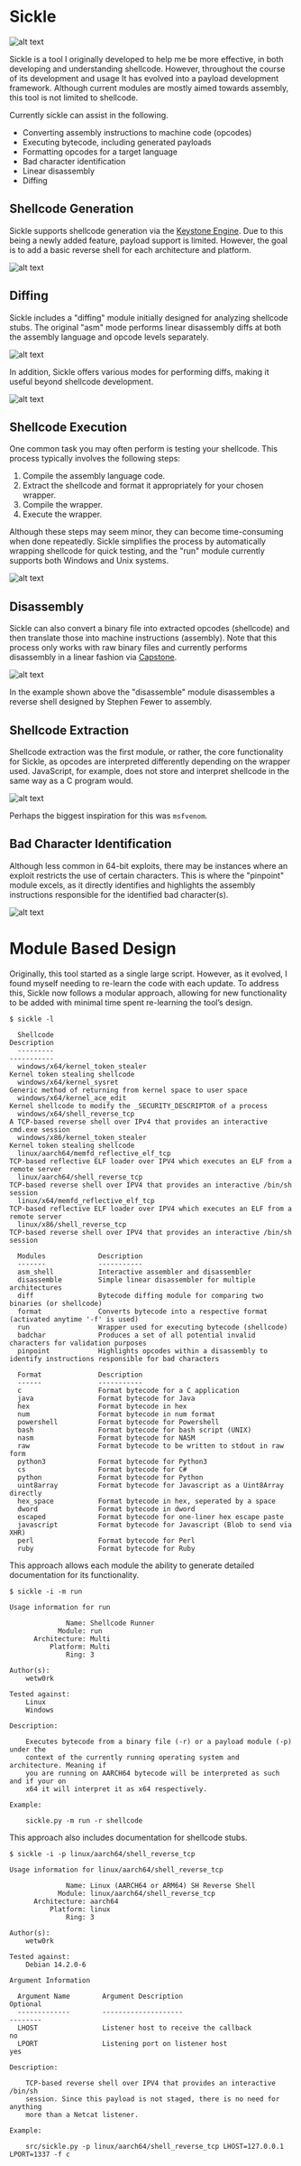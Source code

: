 # Sickle

![alt text](./docs/logo/panda_logo.png)

Sickle is a tool I originally developed to help me be more effective, in both developing and understanding shellcode. However, throughout the course of its development and usage It has evolved into a payload development framework. Although current modules are mostly aimed towards assembly, this tool is not limited to shellcode.

Currently sickle can assist in the following.

- Converting assembly instructions to machine code (opcodes)
- Executing bytecode, including generated payloads
- Formatting opcodes for a target language
- Bad character identification
- Linear disassembly
- Diffing

## Shellcode Generation

Sickle supports shellcode generation via the [Keystone Engine](https://www.keystone-engine.org/). Due to this being a newly added feature, payload support is limited. However, the goal is to add a basic reverse shell for each architecture and platform.

![alt text](./docs/screenshots/generation.gif)

## Diffing

Sickle includes a "diffing" module initially designed for analyzing shellcode stubs. The original "asm" mode performs linear disassembly diffs at both the assembly language and opcode levels separately.

![alt text](./docs/screenshots/diff_shellcode.png)

In addition, Sickle offers various modes for performing diffs, making it useful beyond shellcode development.

![alt text](./docs/screenshots/hexdump_diff.png)

## Shellcode Execution

One common task you may often perform is testing your shellcode. This process typically involves the following steps:

1. Compile the assembly language code.
2. Extract the shellcode and format it appropriately for your chosen wrapper.
3. Compile the wrapper.
4. Execute the wrapper.

Although these steps may seem minor, they can become time-consuming when done repeatedly. Sickle simplifies the process by automatically wrapping shellcode for quick testing, and the "run" module currently supports both Windows and Unix systems.

![alt text](./docs/screenshots/r.png)

## Disassembly

Sickle can also convert a binary file into extracted opcodes (shellcode) and then translate those into machine instructions (assembly). Note that this process only works with raw binary files and currently performs disassembly in a linear fashion via [Capstone](https://www.capstone-engine.org/).

![alt text](./docs/screenshots/disassemble.png)

In the example shown above the "disassemble" module disassembles a reverse shell designed by Stephen Fewer to assembly.

## Shellcode Extraction

Shellcode extraction was the first module, or rather, the core functionality for Sickle, as opcodes are interpreted differently depending on the wrapper used. JavaScript, for example, does not store and interpret shellcode in the same way as a C program would.

![alt text](./docs/gifs/format.gif)

Perhaps the biggest inspiration for this was `msfvenom`.

## Bad Character Identification

Although less common in 64-bit exploits, there may be instances where an exploit restricts the use of certain characters. This is where the "pinpoint" module excels, as it directly identifies and highlights the assembly instructions responsible for the identified bad character(s).

![alt text](./docs/gifs/pinpoint.gif)

# Module Based Design

Originally, this tool started as a single large script. However, as it evolved, I found myself needing to re-learn the code with each update. To address this, Sickle now follows a modular approach, allowing for new functionality to be added with minimal time spent re-learning the tool’s design.

```
$ sickle -l

  Shellcode                                                                        Description
  ---------                                                                        -----------
  windows/x64/kernel_token_stealer                                                 Kernel token stealing shellcode
  windows/x64/kernel_sysret                                                        Generic method of returning from kernel space to user space
  windows/x64/kernel_ace_edit                                                      Kernel shellcode to modify the _SECURITY_DESCRIPTOR of a process
  windows/x64/shell_reverse_tcp                                                    A TCP-based reverse shell over IPv4 that provides an interactive cmd.exe session
  windows/x86/kernel_token_stealer                                                 Kernel token stealing shellcode
  linux/aarch64/memfd_reflective_elf_tcp                                           TCP-based reflective ELF loader over IPV4 which executes an ELF from a remote server
  linux/aarch64/shell_reverse_tcp                                                  TCP-based reverse shell over IPV4 that provides an interactive /bin/sh session
  linux/x64/memfd_reflective_elf_tcp                                               TCP-based reflective ELF loader over IPV4 which executes an ELF from a remote server
  linux/x86/shell_reverse_tcp                                                      TCP-based reverse shell over IPV4 that provides an interactive /bin/sh session

  Modules             Description
  -------             -----------
  asm_shell           Interactive assembler and disassembler
  disassemble         Simple linear disassembler for multiple architectures
  diff                Bytecode diffing module for comparing two binaries (or shellcode)
  format              Converts bytecode into a respective format (activated anytime '-f' is used)
  run                 Wrapper used for executing bytecode (shellcode)
  badchar             Produces a set of all potential invalid characters for validation purposes
  pinpoint            Highlights opcodes within a disassembly to identify instructions responsible for bad characters

  Format              Description
  ------              -----------
  c                   Format bytecode for a C application
  java                Format bytecode for Java
  hex                 Format bytecode in hex
  num                 Format bytecode in num format
  powershell          Format bytecode for Powershell
  bash                Format bytecode for bash script (UNIX)
  nasm                Format bytecode for NASM
  raw                 Format bytecode to be written to stdout in raw form
  python3             Format bytecode for Python3
  cs                  Format bytecode for C#
  python              Format bytecode for Python
  uint8array          Format bytecode for Javascript as a Uint8Array directly
  hex_space           Format bytecode in hex, seperated by a space
  dword               Format bytecode in dword
  escaped             Format bytecode for one-liner hex escape paste
  javascript          Format bytecode for Javascript (Blob to send via XHR)
  perl                Format bytecode for Perl
  ruby                Format bytecode for Ruby
```

This approach allows each module the ability to generate detailed documentation for its functionality.

```
$ sickle -i -m run                            

Usage information for run

              Name: Shellcode Runner
            Module: run
      Architecture: Multi
          Platform: Multi
              Ring: 3

Author(s):
    wetw0rk

Tested against:
    Linux
    Windows

Description:
    
    Executes bytecode from a binary file (-r) or a payload module (-p) under the
    context of the currently running operating system and architecture. Meaning if
    you are running on AARCH64 bytecode will be interpreted as such and if your on
    x64 it will interpret it as x64 respectively.
    
Example:

    sickle.py -m run -r shellcode
```

This approach also includes documentation for shellcode stubs.

```
$ sickle -i -p linux/aarch64/shell_reverse_tcp

Usage information for linux/aarch64/shell_reverse_tcp

              Name: Linux (AARCH64 or ARM64) SH Reverse Shell
            Module: linux/aarch64/shell_reverse_tcp
      Architecture: aarch64
          Platform: linux
              Ring: 3

Author(s):
    wetw0rk

Tested against:
    Debian 14.2.0-6

Argument Information

  Argument Name        Argument Description                               Optional
  -------------        --------------------                               --------
  LHOST                Listener host to receive the callback              no
  LPORT                Listening port on listener host                    yes

Description:
    
    TCP-based reverse shell over IPV4 that provides an interactive /bin/sh
    session. Since this payload is not staged, there is no need for anything
    more than a Netcat listener.
    
Example:

    src/sickle.py -p linux/aarch64/shell_reverse_tcp LHOST=127.0.0.1 LPORT=1337 -f c
```

